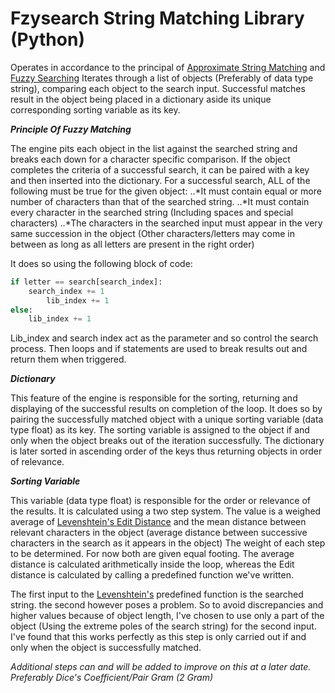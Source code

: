# Fzysearch String Matching Library (Python)

Operates in accordance to the principal of [Approximate String Matching](https://en.wikipedia.org/wiki/Approximate_string_matching) and [Fuzzy Searching](http://whatis.techtarget.com/definition/fuzzy-search)
Iterates through a list of objects (Preferably of data type string), comparing 
each object to the search input. Successful matches result in the object being 
placed in a dictionary aside its unique corresponding sorting variable as its key.

***Principle Of Fuzzy Matching***

The engine pits each object in the list against the searched string and breaks 
each down for a character specific comparison. If the object completes the criteria 
of a successful search, it can be paired with a key and then inserted into the 
dictionary. For a successful search, ALL of the following must be true for the given 
object: 
..*It must contain equal or more number of characters than that of the searched string.
..*It must contain every character in the searched string (Including spaces and special 
characters) 
..*The characters in the searched input must appear in the very same 
succession in the object (Other characters/letters may come in between as long as 
all letters are present in the right order)

It does so using the following block of code:

```python
if letter == search[search_index]:
	search_index += 1
        lib_index += 1
else:
	lib_index += 1
```

Lib_index and search index act as the parameter and so control the search process.
Then loops and if statements are used to break results out and return them when
triggered.

***Dictionary***

This feature of the engine is responsible for the sorting, returning and displaying 
of the successful results on completion of the loop. It does so by pairing the 
successfully matched object with a unique sorting variable (data type float) as its key.
The sorting variable is assigned to the object if and only when the object breaks out 
of the iteration successfully. The dictionary is later sorted in ascending order of 
the keys thus returning objects in order of relevance.

***Sorting Variable***

This variable (data type float) is responsible for the order or relevance of the results. 
It is calculated using a two step system. The value is a weighed average of 
[Levenshtein's Edit Distance](https://en.wikipedia.org/wiki/Levenshtein_distance) and the mean distance between relevant characters in the object 
(average distance between successive characters in the search as it appears in the object)
The weight of each step to be determined. For now both are given equal footing. The average 
distance is calculated arithmetically inside the loop, whereas the Edit distance is 
calculated by calling a predefined function we've written.

The first input to the [Levenshtein's](https://en.wikipedia.org/wiki/Vladimir_Levenshtein) predefined function is the searched string. the second
however poses a problem. So to avoid discrepancies and higher values because of object length, 
I've chosen to use only a part of the object (Using the extreme poles of the search string) 
for the second input.
I've found that this works perfectly as this step is only carried out if and only when the 
object is successfully matched.

*Additional steps can and will be added to improve on this at a later date. Preferably Dice's
Coefficient/Pair Gram (2 Gram)*
